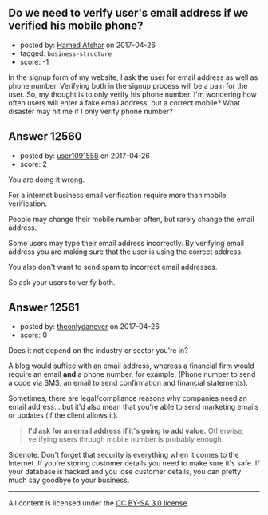 ## Do we need to verify user's email address if we verified his mobile phone?

- posted by: [Hamed Afshar](https://stackexchange.com/users/1545654/hamed-afshar) on 2017-04-26
- tagged: `business-structure`
- score: -1

In the signup form of my website, I ask the user for email address as well as phone number. Verifying both in the signup process will be a pain for the user.
So, my thought is to only verify his phone number.
I'm wondering how often users will enter a fake email address, but a correct mobile?
What disaster may hit me if I only verify phone number?


## Answer 12560

- posted by: [user1091558](https://stackexchange.com/users/1098507/user1091558) on 2017-04-26
- score: 2

You are doing it wrong.

For a internet business email verification require more than mobile verification.

People may change their mobile number often, but rarely change the email address. 

Some users may type their email address incorrectly. By verifying email address you are making sure that the user is using the correct address.

You also don't want to send spam to incorrect email addresses. 

So ask your users to verify both. 



## Answer 12561

- posted by: [theonlydanever](https://stackexchange.com/users/4692060/theonlydanever) on 2017-04-26
- score: 0

Does it not depend on the industry or sector you're in?

A blog would suffice with an email address, whereas a financial firm would require an email **and** a phone number, for example. (Phone number to send a code via SMS, an email to send confirmation and financial statements).

Sometimes, there are legal/compliance reasons why companies need an email address... but it'd also mean that you're able to send marketing emails or updates (if the client allows it). 

> **I'd ask for an email address if it's going to add value.** Otherwise,
> verifying users through mobile number is probably enough.

Sidenote: Don't forget that security is everything when it comes to the Internet. If you're storing customer details you need to make sure it's safe. If your database is hacked and you lose customer details, you can pretty much say goodbye to your business.



---

All content is licensed under the [CC BY-SA 3.0 license](https://creativecommons.org/licenses/by-sa/3.0/).
